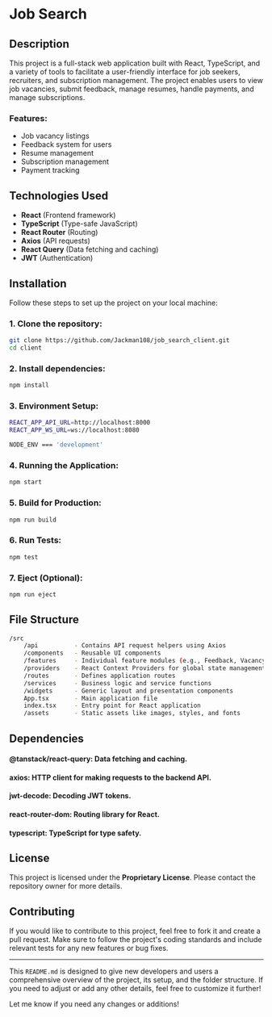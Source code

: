 # Job Search

## Description
This project is a full-stack web application built with React, TypeScript, and a variety of tools to facilitate a user-friendly interface for job seekers, recruiters, and subscription management. The project enables users to view job vacancies, submit feedback, manage resumes, handle payments, and manage subscriptions.

### Features:
- Job vacancy listings
- Feedback system for users
- Resume management
- Subscription management
- Payment tracking

## Technologies Used
- **React** (Frontend framework)
- **TypeScript** (Type-safe JavaScript)
- **React Router** (Routing)
- **Axios** (API requests)
- **React Query** (Data fetching and caching)
- **JWT** (Authentication)

## Installation

Follow these steps to set up the project on your local machine:

### 1. Clone the repository:
```bash
git clone https://github.com/Jackman108/job_search_client.git
cd client
```

### 2. Install dependencies:
```bash
npm install
```

### 3. Environment Setup:
```bash
REACT_APP_API_URL=http://localhost:8000
REACT_APP_WS_URL=ws://localhost:8080

NODE_ENV === 'development'
```

### 4. Running the Application:
```bash
npm start
```

### 5. Build for Production:
```bash
npm run build
```

### 6. Run Tests:
```bash
npm test
```

### 7. Eject (Optional):
```bash
npm run eject
```

## File Structure
```bash
/src
    /api          - Contains API request helpers using Axios
    /components   - Reusable UI components
    /features     - Individual feature modules (e.g., Feedback, Vacancy, Resume)
    /providers    - React Context Providers for global state management
    /routes       - Defines application routes
    /services     - Business logic and service functions
    /widgets      - Generic layout and presentation components
    App.tsx       - Main application file
    index.tsx     - Entry point for React application
    /assets       - Static assets like images, styles, and fonts
```


## Dependencies
#### @tanstack/react-query: Data fetching and caching.
#### axios: HTTP client for making requests to the backend API.
#### jwt-decode: Decoding JWT tokens.
#### react-router-dom: Routing library for React.
#### typescript: TypeScript for type safety.

## License

This project is licensed under the **Proprietary License**. Please contact the repository owner for more details.

## Contributing

If you would like to contribute to this project, feel free to fork it and create a pull request. Make sure to follow the project's coding standards and include relevant tests for any new features or bug fixes.

---

This `README.md` is designed to give new developers and users a comprehensive overview of the project, its setup, and the folder structure. If you need to adjust or add any other details, feel free to customize it further!

Let me know if you need any changes or additions!
